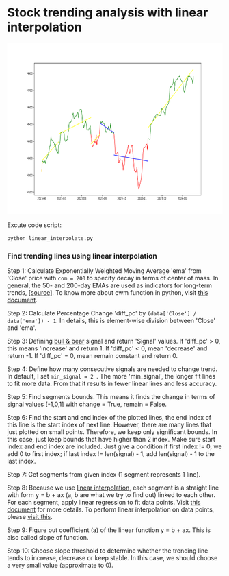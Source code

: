 # Stock trending analysis with linear interpolation

<img src="Figure_1.png"  width="600" height="400">

Excute code script:

```bash
python linear_interpolate.py
```

### Find trending lines using linear interpolation
Step 1: Calculate Exponentially Weighted Moving Average 'ema' from 'Close' price with `com = 200` to specify decay in terms of center of mass. In general, the 50- and 200-day EMAs are used as indicators for long-term trends, [[source](https://www.investopedia.com/terms/e/ema.asp)]. To know more about ewm function in python, visit [this document](https://pandas.pydata.org/pandas-docs/stable/reference/api/pandas.DataFrame.ewm.html). <br>

Step 2: Calculate Percentage Change 'diff_pc' by `(data['Close'] / data['ema']) - 1`. In details, this is element-wise division between 'Close' and 'ema'.<br>

Step 3: Defining [bull & bear](https://www.investopedia.com/insights/digging-deeper-bull-and-bear-markets/#:~:text=Key%20Takeaways,stocks%20are%20declining%20in%20value.) signal and return 'Signal' values. If 'diff_pc' > 0, this means 'increase' and return 1. If 'diff_pc' < 0, mean 'decrease' and return -1. If 'diff_pc' = 0, mean remain constant and return 0.<br>

Step 4: Define how many consecutive signals are needed to change trend. In default, I set `min_signal = 2 `. The more 'min_signal', the longer fit lines to fit more data. From that it results in fewer linear lines and less accuracy.<br>

Step 5: Find segments bounds. This means it finds the change in terms of signal values [-1,0,1] with change = True, remain = False.<br>

Step 6: Find the start and end index of the plotted lines, the end index of this line is the start index of next line. However, there are many lines that just plotted on small points. Therefore, we keep only significant bounds. In this case, just keep bounds that have higher than 2 index. Make sure start index and end index are included. Just give a condition if first index != 0, we add 0 to first index; if last index != len(signal) - 1, add len(signal) - 1 to the last index.<br>

Step 7: Get segments from given index (1 segment represents 1 line).<br>

Step 8: Because we use [linear interpolation](https://matthew-brett.github.io/teaching/linear_interpolation.html), each segment is a straight line with form y = b + ax (a, b are what we try to find out) linked to each other. For each segment, apply linear regression to fit data points. Visit [this document](http://paulbourke.net/miscellaneous/interpolation/) for more details. To perform linear interpolation on data points, please [visit this](https://math.stackexchange.com/questions/177491/how-to-perform-simple-linear-interpolation-on-a-data-set).<br>

Step 9: Figure out coefficient (a) of the linear function y = b + ax. This is also called slope of function.<br>

Step 10: Choose slope threshold to determine whether the trending line tends to increase, decrease or keep stable. In this case, we should choose a very small value (approximate to 0).<br>
